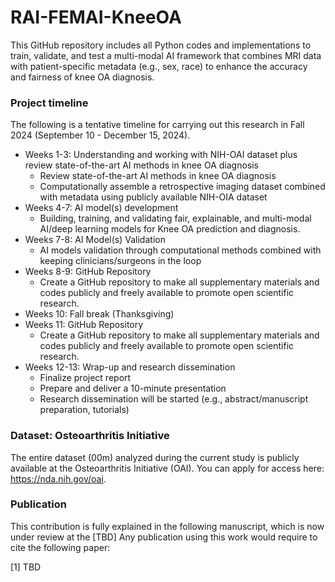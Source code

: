 # RAI-FEMAI-KneeOA

This GitHub repository includes all Python codes and implementations to train, validate, and test a multi-modal AI framework that combines MRI data with patient-specific metadata (e.g., sex, race) to enhance the accuracy and fairness of knee OA diagnosis.

### Project timeline
The following is a tentative timeline for carrying out this research in Fall 2024 (September 10 - December 15, 2024).  
- Weeks 1-3: Understanding and working with NIH-OAI dataset plus review state-of-the-art AI methods in knee OA diagnosis
   - Review state-of-the-art AI methods in knee OA diagnosis
   - Computationally assemble a retrospective imaging dataset combined with metadata using publicly available NIH-OIA dataset
- Weeks 4-7: AI model(s) development 
   - Building, training, and validating fair, explainable, and multi-modal AI/deep learning models for Knee OA prediction and diagnosis.
- Weeks 7-8: AI Model(s) Validation
   - AI models validation through computational methods combined with keeping clinicians/surgeons in the loop
- Weeks 8-9: GitHub Repository
	 - Create a GitHub repository to make all supplementary materials and codes publicly and freely available to promote open scientific research.
- Weeks 10: Fall break (Thanksgiving)
- Weeks 11: GitHub Repository
   -	Create a GitHub repository to make all supplementary materials and codes publicly and freely available to promote open scientific research.
- Weeks 12-13: Wrap-up and research dissemination
   - Finalize project report
   - Prepare and deliver a 10-minute presentation
   - Research dissemination will be started (e.g., abstract/manuscript preparation, tutorials)


### Dataset: Osteoarthritis Initiative
The entire dataset (00m) analyzed during the current study is publicly available at the Osteoarthritis Initiative (OAI). You can apply for access here: https://nda.nih.gov/oai. 

### Publication
This contribution is fully explained in the following manuscript, which is now under review at the [TBD] Any publication using this work would require to cite the following paper:

[1] TBD
